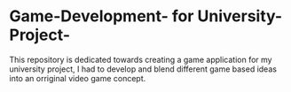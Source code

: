 # Game-Development- for University-Project-

This repository is dedicated towards creating a game application for my university project, I had to develop and blend different game based ideas into an orriginal video game concept. 
